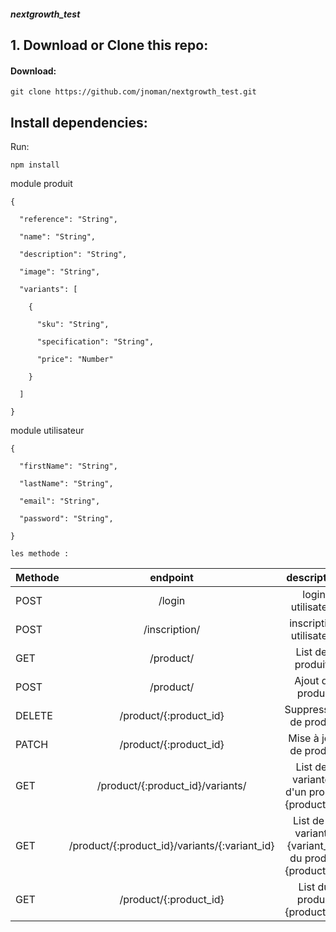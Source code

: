 ##### nextgrowth_test

## 1. Download or Clone this repo:

#### Download:

```git clone https://github.com/jnoman/nextgrowth_test.git```


##  Install dependencies:
Run:

```npm install```

module produit

```
{

  "reference": "String",

  "name": "String",

  "description": "String",

  "image": "String",

  "variants": [

    {

      "sku": "String",

      "specification": "String",

      "price": "Number"

    }

  ]

}
```

module utilisateur

```
{

  "firstName": "String",

  "lastName": "String",

  "email": "String",

  "password": "String",

}
```



```
les methode :
```

Methode | endpoint | description
| :--- | :---: | :---:
POST  | /login | login utilisateur
POST  | /inscription/ | inscription utilisateur
GET  | /product/ | List des produits
POST  | /product/ | Ajout de produit
DELETE  | 	/product/{:product_id} | Suppression de produit
PATCH  | /product/{:product_id} | Mise à jour de produit
GET  | /product/{:product_id}/variants/ | List des variantes d'un produit {product_id}
GET  | /product/{:product_id}/variants/{:variant_id} | List de la variante {variant_id} du produit {product_id}
GET  | /product/{:product_id} | List du produit {product_id}



